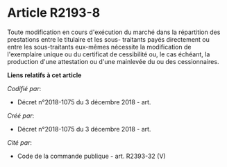 # Article R2193-8

Toute modification en cours d'exécution du marché dans la répartition des prestations entre le titulaire et les sous-
traitants payés directement ou entre les sous-traitants eux-mêmes nécessite la modification de l'exemplaire unique ou du
certificat de cessibilité ou, le cas échéant, la production d'une attestation ou d'une mainlevée du ou des cessionnaires.

**Liens relatifs à cet article**

_Codifié par_:

  - Décret n°2018-1075 du 3 décembre 2018 - art.

_Créé par_:

  - Décret n°2018-1075 du 3 décembre 2018 - art.

_Cité par_:

  - Code de la commande publique - art. R2393-32 (V)
